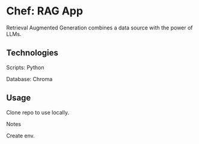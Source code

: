 # Chef: RAG App
Retrieval Augmented Generation combines a data source with the power of LLMs.

## Technologies

Scripts: Python

Database: Chroma

## Usage

Clone repo to use locally.

Notes

Create env.
